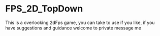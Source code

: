 # FPS_2D_TopDown
This is a overlooking 2dFps game, you can take to use if you like, if you have suggestions and guidance welcome to private message me
